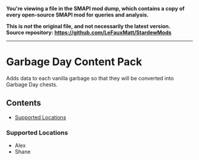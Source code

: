 **You're viewing a file in the SMAPI mod dump, which contains a copy of every open-source SMAPI mod
for queries and analysis.**

**This is _not_ the original file, and not necessarily the latest version.**  
**Source repository: https://github.com/LeFauxMatt/StardewMods**

----

# Garbage Day Content Pack

Adds data to each vanilla garbage so that they will be converted into Garbage Day chests.

## Contents

* [Supported Locations](#supported-locations)

### Supported Locations

* Alex
* Shane